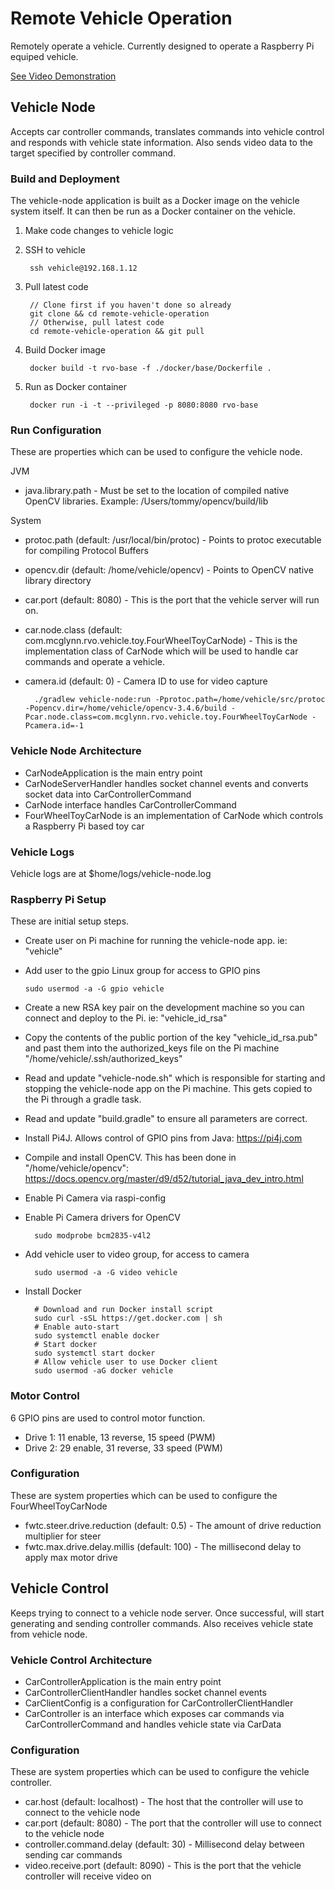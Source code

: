 # Remote Vehicle Operation
Remotely operate a vehicle. Currently designed to operate a Raspberry Pi equiped vehicle.

[See Video Demonstration](https://www.youtube.com/watch?v=Uds8QS7zHmM)

## Vehicle Node
Accepts car controller commands, translates commands into vehicle control and responds with vehicle state information. Also sends video data to the target specified by controller command.

### Build and Deployment
The vehicle-node application is built as a Docker image on the vehicle system itself. It can then be run as a Docker container on the vehicle.

1. Make code changes to vehicle logic
2. SSH to vehicle

        ssh vehicle@192.168.1.12

3. Pull latest code

	    // Clone first if you haven't done so already
        git clone && cd remote-vehicle-operation
        // Otherwise, pull latest code
        cd remote-vehicle-operation && git pull

4. Build Docker image
	
	    docker build -t rvo-base -f ./docker/base/Dockerfile .

5. Run as Docker container

	    docker run -i -t --privileged -p 8080:8080 rvo-base


### Run Configuration
These are properties which can be used to configure the vehicle node.

JVM
* java.library.path - Must be set to the location of compiled native OpenCV libraries. Example: /Users/tommy/opencv/build/lib

System
* protoc.path (default: /usr/local/bin/protoc) - Points to protoc executable for compiling Protocol Buffers
* opencv.dir (default: /home/vehicle/opencv) - Points to OpenCV native library directory
* car.port (default: 8080) - This is the port that the vehicle server will run on.
* car.node.class (default: com.mcglynn.rvo.vehicle.toy.FourWheelToyCarNode) - This is the implementation class of CarNode which will be used to handle car commands and operate a vehicle.
* camera.id (default: 0) - Camera ID to use for video capture

        ./gradlew vehicle-node:run -Pprotoc.path=/home/vehicle/src/protoc -Popencv.dir=/home/vehicle/opencv-3.4.6/build -Pcar.node.class=com.mcglynn.rvo.vehicle.toy.FourWheelToyCarNode -Pcamera.id=-1


### Vehicle Node Architecture

* CarNodeApplication is the main entry point
* CarNodeServerHandler handles socket channel events and converts socket data into CarControllerCommand
* CarNode interface handles CarControllerCommand
* FourWheelToyCarNode is an implementation of CarNode which controls a Raspberry Pi based toy car

### Vehicle Logs
Vehicle logs are at $home/logs/vehicle-node.log

### Raspberry Pi Setup
These are initial setup steps.

* Create user on Pi machine for running the vehicle-node app. ie: "vehicle"
* Add user to the gpio Linux group for access to GPIO pins

      sudo usermod -a -G gpio vehicle
    
* Create a new RSA key pair on the development machine so you can connect and deploy to the Pi. ie: "vehicle_id_rsa"
* Copy the contents of the public portion of the key "vehicle_id_rsa.pub" and past them into the authorized_keys file on the Pi machine "/home/vehicle/.ssh/authorized_keys"
* Read and update "vehicle-node.sh" which is responsible for starting and stopping the vehicle-node app on the Pi machine. This gets copied to the Pi through a gradle task.
* Read and update "build.gradle" to ensure all parameters are correct.
* Install Pi4J. Allows control of GPIO pins from Java: https://pi4j.com
* Compile and install OpenCV. This has been done in "/home/vehicle/opencv": https://docs.opencv.org/master/d9/d52/tutorial_java_dev_intro.html
* Enable Pi Camera via raspi-config
* Enable Pi Camera drivers for OpenCV

        sudo modprobe bcm2835-v4l2

* Add vehicle user to video group, for access to camera

        sudo usermod -a -G video vehicle

* Install Docker

        # Download and run Docker install script
        sudo curl -sSL https://get.docker.com | sh
        # Enable auto-start
        sudo systemctl enable docker
        # Start docker
        sudo systemctl start docker
        # Allow vehicle user to use Docker client
        sudo usermod -aG docker vehicle
    

### Motor Control
6 GPIO pins are used to control motor function.

* Drive 1: 11 enable, 13 reverse, 15 speed (PWM)
* Drive 2: 29 enable, 31 reverse, 33 speed (PWM)

### Configuration
These are system properties which can be used to configure the FourWheelToyCarNode

* fwtc.steer.drive.reduction (default: 0.5) - The amount of drive reduction multiplier for steer
* fwtc.max.drive.delay.millis (default: 100) - The millisecond delay to apply max motor drive


## Vehicle Control
Keeps trying to connect to a vehicle node server. Once successful, will start generating and sending controller commands. Also receives vehicle state from vehicle node.

### Vehicle Control Architecture

* CarControllerApplication is the main entry point
* CarControllerClientHandler handles socket channel events
* CarClientConfig is a configuration for CarControllerClientHandler
* CarController is an interface which exposes car commands via CarControllerCommand and handles vehicle state via CarData

### Configuration
These are system properties which can be used to configure the vehicle controller.

* car.host (default: localhost) - The host that the controller will use to connect to the vehicle node
* car.port (default: 8080) - The port that the controller will use to connect to the vehicle node
* controller.command.delay (default: 30) - Millisecond delay between sending car commands
* video.receive.port (default: 8090) - This is the port that the vehicle controller will receive video on
